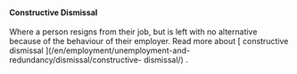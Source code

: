 ####  Constructive Dismissal

Where a person resigns from their job, but is left with no alternative because
of the behaviour of their employer. Read more about [ constructive dismissal
](/en/employment/unemployment-and-redundancy/dismissal/constructive-
dismissal/) .
